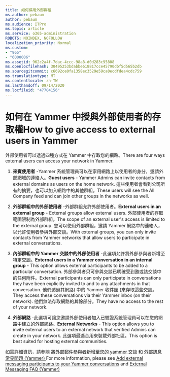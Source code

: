 ```yaml
---
title: 如何停用外部群組
ms.author: pebaum
author: pebaum
ms.audience: ITPro
ms.topic: article
ms.service: o365-administration
ROBOTS: NOINDEX, NOFOLLOW
localization_priority: Normal
ms.custom:
- "965"
- "6000006"
ms.assetid: 962c2a4f-7dac-4ccc-98a8-d0d283c95808
ms.openlocfilehash: 30495253bdabbe618817cce45790dbf5d565b2db
ms.sourcegitcommit: c6692ce0fa1358ec3529e59ca0ecdfdea4cdc759
ms.translationtype: MT
ms.contentlocale: zh-TW
ms.lasthandoff: 09/14/2020
ms.locfileid: "47704156"
---
```

# <a name="how-to-give-access-to-external-users-in-yammer"></a><span data-ttu-id="4a3cf-102">如何在 Yammer 中授與外部使用者的存取權</span><span class="sxs-lookup"><span data-stu-id="4a3cf-102">How to give access to external users in Yammer</span></span>

<span data-ttu-id="4a3cf-103">外部使用者可以透過四種方式在 Yammer 中存取您的網路。</span><span class="sxs-lookup"><span data-stu-id="4a3cf-103">There are four ways external users can access your network in Yammer.</span></span>
  
1. <span data-ttu-id="4a3cf-104">**來賓使用者** -Yammer 系統管理員可以在家用網路上以使用者的身分，邀請外部網域的連絡人。</span><span class="sxs-lookup"><span data-stu-id="4a3cf-104">**Guest users** - Yammer Admins can invite contacts from external domains as users on the home network.</span></span> <span data-ttu-id="4a3cf-105">這些使用者會看到公司所有的摘要，也可以加入網路中的其他群組。</span><span class="sxs-lookup"><span data-stu-id="4a3cf-105">These users will see the All Company feed and can join other groups in the networks as well.</span></span>

2. <span data-ttu-id="4a3cf-106">**外部群組中的外部使用者** -外部群組允許外部使用者。</span><span class="sxs-lookup"><span data-stu-id="4a3cf-106">**External users in an external group** - External groups allow external users.</span></span> <span data-ttu-id="4a3cf-107">外部使用者的存取範圍限制為外部群組。</span><span class="sxs-lookup"><span data-stu-id="4a3cf-107">The scope of an external user's access is limited to the external group.</span></span> <span data-ttu-id="4a3cf-108">您可以使用外部群組，邀請 Yammer 網路中的連絡人，以允許使用者參與外部交談。</span><span class="sxs-lookup"><span data-stu-id="4a3cf-108">With external groups, you can only invite contacts from Yammer networks that allow users to participate in external conversations.</span></span>

3. <span data-ttu-id="4a3cf-109">**內部群組中的 Yammer 交談中的外部使用者** -此選項允許將外部參與者新增至特定交談。</span><span class="sxs-lookup"><span data-stu-id="4a3cf-109">**External users in a Yammer conversation in an internal group** - This option allows external participants to be added to a particular conversation.</span></span> <span data-ttu-id="4a3cf-110">外部參與者只可參與交談已明確受到邀或該交談中的任何附件。</span><span class="sxs-lookup"><span data-stu-id="4a3cf-110">External participants can only participate in conversations they have been explicitly invited to and to any attachments in that conversation.</span></span> <span data-ttu-id="4a3cf-111">他們透過其網路) 中的 Yammer 收件匣 (來存取這些交談。</span><span class="sxs-lookup"><span data-stu-id="4a3cf-111">They access these conversations via their Yammer inbox (on their network).</span></span> <span data-ttu-id="4a3cf-112">他們無法存取網路的其餘部分。</span><span class="sxs-lookup"><span data-stu-id="4a3cf-112">They have no access to the rest of your network.</span></span>

4. <span data-ttu-id="4a3cf-113">**外部網路** -此選項可讓您邀請外部使用者加入已驗證系統管理員可以在您的網路中建立的外部網路。</span><span class="sxs-lookup"><span data-stu-id="4a3cf-113">**External Networks** - This option allows you to invite external users to an external network that verified Admins can create in your network.</span></span> <span data-ttu-id="4a3cf-114">此選項最適合用來裝載外部社區。</span><span class="sxs-lookup"><span data-stu-id="4a3cf-114">This option is best suited for hosting external communities.</span></span>

<span data-ttu-id="4a3cf-115">如需詳細資訊，請參閱 [將外部郵件參與者新增至您的 yammer 交談](https://docs.microsoft.com/yammer/work-with-external-users/add-external-participants) 和 [外部訊息常見問題 (Yammer) ](https://docs.microsoft.com/yammer/work-with-external-users/external-messaging-faq)</span><span class="sxs-lookup"><span data-stu-id="4a3cf-115">For more information, please see [Add external messaging participants to your Yammer conversations](https://docs.microsoft.com/yammer/work-with-external-users/add-external-participants) and [External Messaging FAQ (Yammer)](https://docs.microsoft.com/yammer/work-with-external-users/external-messaging-faq)</span></span>
  